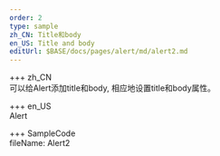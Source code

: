 ```yaml
---   
order: 2 
type: sample  
zh_CN: Title和body 
en_US: Title and body 
editUrl: $BASE/docs/pages/alert/md/alert2.md
---      
```


+++ zh_CN   
可以给Alert添加title和body, 相应地设置title和body属性。

+++ en_US   
Alert

+++ SampleCode  
fileName: Alert2
